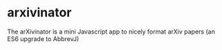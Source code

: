 # arxivinator
The arXivinator is a mini Javascript app to nicely format arXiv papers (an ES6 upgrade to AbbrevJ)
